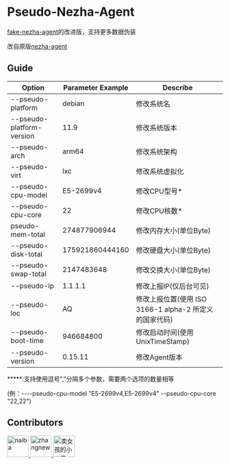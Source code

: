 # Pseudo-Nezha-Agent

[fake-nezha-agent](https://github.com/dysf888/fake-nezha-agent)的改进版，支持更多数据伪装  

改自原版[nezha-agent](https://github.com/nezhahq/agent)

## Guide

| Option                    | Parameter Example | Describe                                               |
| ------------------------- | ----------------- | ------------------------------------------------------ |
| --pseudo-platform         | debian            | 修改系统名                                             |
| --pseudo-platform-version | 11.9              | 修改系统版本                                           |
| --pseudo-arch             | arm64             | 修改系统架构                                           |
| --pseudo-virt             | lxc               | 修改系统虚拟化                                         |
| --pseudo-cpu-model        | E5-2699v4         | 修改CPU型号*                                           |
| --pseudo-cpu-core         | 22                | 修改CPU核数*                                           |
| pseudo-mem-total          | 274877906944      | 修改内存大小(单位Byte)                                 |
| --pseudo-disk-total       | 175921860444160   | 修改硬盘大小(单位Byte)                                 |
| --pseudo-swap-total       | 2147483648        | 修改交换大小(单位Byte)                                 |
| --pseudo-ip               | 1.1.1.1           | 修改上报IP(仅后台可见)                                 |
| --pseudo-loc              | AQ                | 修改上报位置(使用 ISO 3166-1 alpha-2 所定义的国家代码) |
| --pseudo-boot-time        | 946684800         | 修改启动时间(使用 UnixTimeStamp)                       |
| --pseudo-version          | 0.15.11           | 修改Agent版本                                          |

*****:支持使用逗号","分隔多个参数，需要两个选项的数量相等  

(例：----pseudo-cpu-model "E5-2699v4,E5-2699v4" --pseudo-cpu-core "22,22")


## Contributors

<!--GAMFC_DELIMITER--><a href="https://github.com/naiba" title="naiba">
  <img src="https://avatars.githubusercontent.com/u/29243953?v=4" width="50;" alt="naiba"/>
</a>
<a href="https://github.com/zhangnew" title="zhangnew">
  <img src="https://avatars.githubusercontent.com/u/9146834?v=4" width="50;" alt="zhangnew"/>
</a>
<a href="https://github.com/Erope" title="卖女孩的小火柴">
  <img src="https://avatars.githubusercontent.com/u/44471469?v=4" width="50;" alt="卖女孩的小火柴"/>
</a><!--GAMFC_DELIMITER_END-->
